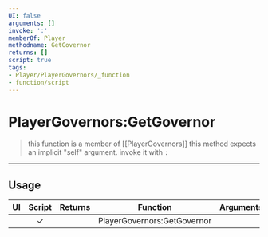 ```yaml
---
UI: false
arguments: []
invoke: ':'
memberOf: Player
methodname: GetGovernor
returns: []
script: true
tags:
- Player/PlayerGovernors/_function
- function/script
---
```

# PlayerGovernors:GetGovernor
> this function is a member of [[PlayerGovernors]]
> this method expects an implicit "self" argument. invoke it with `:`
-----
## Usage
|  UI | Script | Returns | Function | Arguments |
|:---:|:------:|-------:|:--------:|:---------|
| |✓||PlayerGovernors:GetGovernor||

